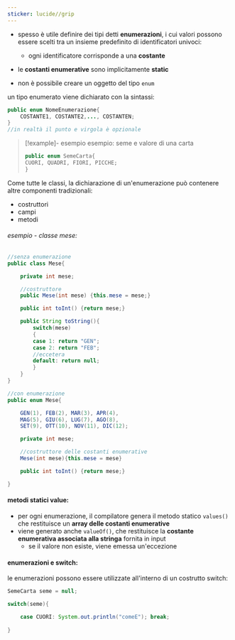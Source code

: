 ```yaml
---
sticker: lucide//grip
---
```

- spesso è utile definire dei tipi detti **enumerazioni**, i cui valori possono essere scelti tra un insieme predefinito di identificatori univoci:
	- ogni identificatore corrisponde a una **costante**

- le **costanti enumerative** sono implicitamente **static**
- non è possibile creare un oggetto del tipo `enum`
 
un tipo enumerato viene dichiarato con la sintassi:
```java
public enum NomeEnumerazione{
	COSTANTE1, COSTANTE2,..., COSTANTEN;
}
//in realtà il punto e virgola è opzionale
```

>[!example]- esempio
>esempio: seme e valore di una carta
>```java
>public enum SemeCarta{
>CUORI, QUADRI, FIORI, PICCHE;
>}
>```

Come tutte le classi, la dichiarazione di un'enumerazione può contenere altre componenti tradizionali:
- costruttori
- campi
- metodi

###### esempio - classe mese: 
```java
//senza enumerazione
public class Mese{

	private int mese;

	//costruttore
	public Mese(int mese) {this.mese = mese;}

	public int toInt() {return mese;}

	public String toString(){
		switch(mese)
		{
		case 1: return "GEN";
		case 2: return "FEB";
		//eccetera
		default: return null;
		}
	}
}

//con enumerazione
public enum Mese{

	GEN(1), FEB(2), MAR(3), APR(4), 
	MAG(5), GIU(6), LUG(7), AGO(8),
	SET(9), OTT(10), NOV(11), DIC(12);

	private int mese;

	//costruttore delle costanti enumerative
	Mese(int mese){this.mese = mese}

	public int toInt() {return mese;}

}

```

#### metodi statici value:
- per ogni enumerazione, il compilatore genera il metodo statico `values()` che restituisce un **array delle costanti enumerative**
- viene generato anche `valueOf()`, che restituisce la **costante enumerativa associata alla stringa** fornita in input
	- se il valore non esiste, viene emessa un'eccezione

#### enumerazioni e switch:
le enumerazioni possono essere utilizzate all'interno di un costrutto switch:
```java
SemeCarta seme = null;

switch(seme){

	case CUORI: System.out.println("comeE"); break;
	
}
```


